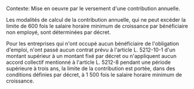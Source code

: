Contexte: Mise en oeuvre par le versement d'une contribution annuelle.

Les modalités de calcul de la contribution annuelle, qui ne peut excéder la limite de 600 fois le salaire horaire minimum de croissance par bénéficiaire non employé, sont déterminées par décret.

Pour les entreprises qui n'ont occupé aucun bénéficiaire de l'obligation d'emploi, n'ont passé aucun contrat prévu à l'article L. 5212-10-1 d'un montant supérieur à un montant fixé par décret ou n'appliquent aucun accord collectif mentionné à l'article L. 5212-8 pendant une période supérieure à trois ans, la limite de la contribution est portée, dans des conditions définies par décret, à 1 500 fois le salaire horaire minimum de croissance.